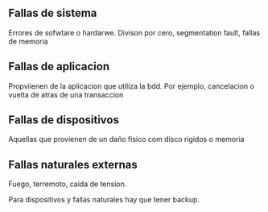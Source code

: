 ## Fallas de sistema 
Errores de sofwtare o hardarwe. Divison por cero, segmentation fault, fallas de memoria

## Fallas de aplicacion 
Propviienen de la aplicacion que utiliza la bdd. Por ejemplo, cancelacion o vuelta de atras de una transaccion 

## Fallas de dispositivos 

Aquellas que provienen de un daño fisico com disco rigidos o memoria 


## Fallas naturales externas 
Fuego, terremoto, caida de tension.


Para dispositivos y fallas naturales hay que tener backup.